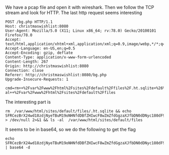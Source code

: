We have a pcap file and open it with wireshark. Then we follow the TCP stream and look for HTTP. The last http request seems interesting

```http
POST /bg.php HTTP/1.1
Host: christmaswishlist:8080
User-Agent: Mozilla/5.0 (X11; Linux x86_64; rv:78.0) Gecko/20100101 Firefox/78.0
Accept: text/html,application/xhtml+xml,application/xml;q=0.9,image/webp,*/*;q=0.8
Accept-Language: en-US,en;q=0.5
Accept-Encoding: gzip, deflate
Content-Type: application/x-www-form-urlencoded
Content-Length: 267
Origin: http://christmaswishlist:8080
Connection: close
Referer: http://christmaswishlist:8080/bg.php
Upgrade-Insecure-Requests: 1

cmd=rm++%2Fvar%2Fwww%2Fhtml%2Fsites%2Fdefault%2Ffiles%2F.ht.sqlite+%26%26+echo+SFRCezBrX24wd18zdjNyeTBuM19oNHNfdDBfZHIwcF8wZmZfdGgzaXJfbDN0dDNyc180dF90aDNfcDBzdF8wZmYxYzNfNGc0MW59+%3E+%2Fdev%2Fnull+2%3E%261+%26%26+ls+-al++%2Fvar%2Fwww%2Fhtml%2Fsites%2Fdefault%2Ffiles
```

The interesting part is 

```
rm  /var/www/html/sites/default/files/.ht.sqlite && echo SFRCezBrX24wd18zdjNyeTBuM19oNHNfdDBfZHIwcF8wZmZfdGgzaXJfbDN0dDNyc180dF90aDNfcDBzdF8wZmYxYzNfNGc0MW59 > /dev/null 2>&1 && ls -al  /var/www/html/sites/default/files
```

It seems to be in base64, so we do the following to get the flag

```
echo SFRCezBrX24wd18zdjNyeTBuM19oNHNfdDBfZHIwcF8wZmZfdGgzaXJfbDN0dDNyc180dF90aDNfcDBzdF8wZmYxYzNfNGc0MW59 | base64 -d
```